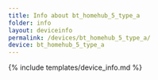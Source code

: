 ```yaml
---
title: Info about bt_homehub_5_type_a
folder: info
layout: deviceinfo
permalink: /devices/bt_homehub_5_type_a/
device: bt_homehub_5_type_a
---
```

{% include templates/device_info.md %}
